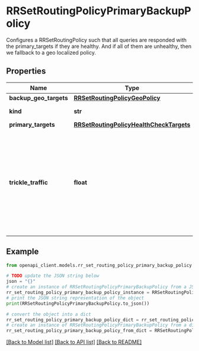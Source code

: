 # RRSetRoutingPolicyPrimaryBackupPolicy

Configures a RRSetRoutingPolicy such that all queries are responded with the primary_targets if they are healthy. And if all of them are unhealthy, then we fallback to a geo localized policy.

## Properties

Name | Type | Description | Notes
------------ | ------------- | ------------- | -------------
**backup_geo_targets** | [**RRSetRoutingPolicyGeoPolicy**](RRSetRoutingPolicyGeoPolicy.md) |  | [optional] 
**kind** | **str** |  | [optional] [default to 'dns#rRSetRoutingPolicyPrimaryBackupPolicy']
**primary_targets** | [**RRSetRoutingPolicyHealthCheckTargets**](RRSetRoutingPolicyHealthCheckTargets.md) |  | [optional] 
**trickle_traffic** | **float** | When serving state is PRIMARY, this field provides the option of sending a small percentage of the traffic to the backup targets. | [optional] 

## Example

```python
from openapi_client.models.rr_set_routing_policy_primary_backup_policy import RRSetRoutingPolicyPrimaryBackupPolicy

# TODO update the JSON string below
json = "{}"
# create an instance of RRSetRoutingPolicyPrimaryBackupPolicy from a JSON string
rr_set_routing_policy_primary_backup_policy_instance = RRSetRoutingPolicyPrimaryBackupPolicy.from_json(json)
# print the JSON string representation of the object
print(RRSetRoutingPolicyPrimaryBackupPolicy.to_json())

# convert the object into a dict
rr_set_routing_policy_primary_backup_policy_dict = rr_set_routing_policy_primary_backup_policy_instance.to_dict()
# create an instance of RRSetRoutingPolicyPrimaryBackupPolicy from a dict
rr_set_routing_policy_primary_backup_policy_from_dict = RRSetRoutingPolicyPrimaryBackupPolicy.from_dict(rr_set_routing_policy_primary_backup_policy_dict)
```
[[Back to Model list]](../README.md#documentation-for-models) [[Back to API list]](../README.md#documentation-for-api-endpoints) [[Back to README]](../README.md)


